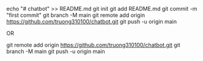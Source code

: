 echo "# chatbot" >> README.md
git init
git add README.md
git commit -m "first commit"
git branch -M main
git remote add origin https://github.com/truong310100/chatbot.git
git push -u origin main

OR

git remote add origin https://github.com/truong310100/chatbot.git
git branch -M main
git push -u origin main

